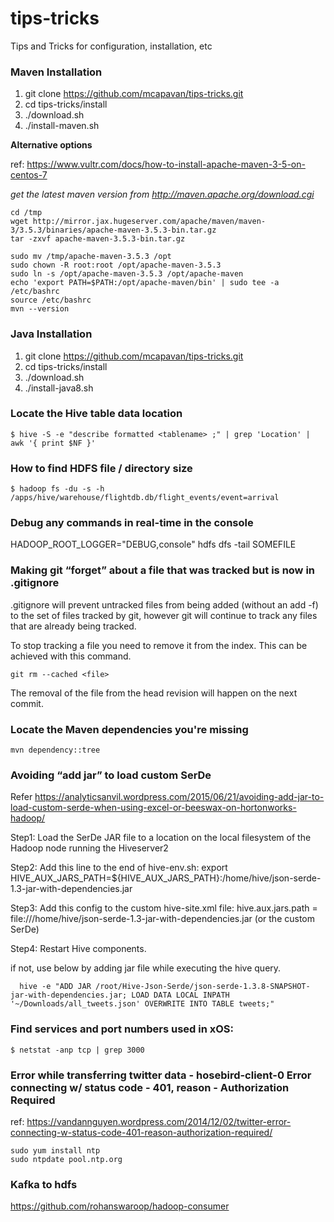 # tips-tricks
Tips and Tricks for configuration, installation, etc

### Maven Installation

1. git clone https://github.com/mcapavan/tips-tricks.git
2. cd tips-tricks/install
3. ./download.sh
4. ./install-maven.sh

**Alternative options**

ref: https://www.vultr.com/docs/how-to-install-apache-maven-3-5-on-centos-7

*get the latest maven version from http://maven.apache.org/download.cgi*
```
cd /tmp
wget http://mirror.jax.hugeserver.com/apache/maven/maven-3/3.5.3/binaries/apache-maven-3.5.3-bin.tar.gz
tar -zxvf apache-maven-3.5.3-bin.tar.gz

sudo mv /tmp/apache-maven-3.5.3 /opt
sudo chown -R root:root /opt/apache-maven-3.5.3
sudo ln -s /opt/apache-maven-3.5.3 /opt/apache-maven
echo 'export PATH=$PATH:/opt/apache-maven/bin' | sudo tee -a /etc/bashrc
source /etc/bashrc
mvn --version
```

### Java Installation

1. git clone https://github.com/mcapavan/tips-tricks.git
2. cd tips-tricks/install
3. ./download.sh
4. ./install-java8.sh

### Locate the Hive table data location

```
$ hive -S -e "describe formatted <tablename> ;" | grep 'Location' | awk '{ print $NF }'
```

### How to find HDFS file / directory size

```
$ hadoop fs -du -s -h /apps/hive/warehouse/flightdb.db/flight_events/event=arrival
```

### Debug any commands in real-time in the console
HADOOP_ROOT_LOGGER="DEBUG,console" hdfs dfs -tail SOMEFILE

### Making git “forget” about a file that was tracked but is now in .gitignore

.gitignore will prevent untracked files from being added (without an add -f) to the set of files tracked by git, however git will continue to track any files that are already being tracked.

To stop tracking a file you need to remove it from the index. This can be achieved with this command.
```
git rm --cached <file>
```
The removal of the file from the head revision will happen on the next commit.

### Locate the Maven dependencies you're missing

```
mvn dependency::tree
```

### Avoiding “add jar” to load custom SerDe
Refer https://analyticsanvil.wordpress.com/2015/06/21/avoiding-add-jar-to-load-custom-serde-when-using-excel-or-beeswax-on-hortonworks-hadoop/

Step1: Load the SerDe JAR file to a location on the local filesystem of the Hadoop node running the Hiveserver2

Step2: Add this line to the end of hive-env.sh:
export HIVE_AUX_JARS_PATH=${HIVE_AUX_JARS_PATH}:/home/hive/json-serde-1.3-jar-with-dependencies.jar

Step3: Add this config to the custom hive-site.xml file:
hive.aux.jars.path = file:///home/hive/json-serde-1.3-jar-with-dependencies.jar (or the custom SerDe)

Step4: Restart Hive components.

if not, use below by adding jar file while executing the hive query.

```
  hive -e "ADD JAR /root/Hive-Json-Serde/json-serde-1.3.8-SNAPSHOT-jar-with-dependencies.jar; LOAD DATA LOCAL INPATH '~/Downloads/all_tweets.json' OVERWRITE INTO TABLE tweets;"
```


### Find services and port numbers used in xOS:
```
$ netstat -anp tcp | grep 3000
```
### Error while transferring twitter data - hosebird-client-0 Error connecting w/ status code - 401, reason - Authorization Required
ref: https://vandannguyen.wordpress.com/2014/12/02/twitter-error-connecting-w-status-code-401-reason-authorization-required/
```
sudo yum install ntp
sudo ntpdate pool.ntp.org
```

### Kafka to hdfs

https://github.com/rohanswaroop/hadoop-consumer
